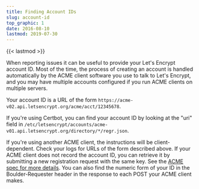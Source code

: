 ```yaml
---
title: Finding Account IDs
slug: account-id
top_graphic: 1
date: 2016-08-10
lastmod: 2019-07-30
---
```


{{< lastmod >}}

When reporting issues it can be useful to provide your Let's Encrypt account ID.
Most of the time, the process of creating an account is handled automatically by
the ACME client software you use to talk to Let's Encrypt, and you may have
multiple accounts configured if you run ACME clients on multiple servers.

Your account ID is a URL of the form
`https://acme-v02.api.letsencrypt.org/acme/acct/12345678`.

If you're using Certbot, you can find your account ID by looking at the "uri"
field in
`/etc/letsencrypt/accounts/acme-v01.api.letsencrypt.org/directory/*/regr.json`.

If you're using another ACME client, the instructions will be client-dependent.
Check your logs for URLs of the form described above. If your ACME client does
not record the account ID, you can retrieve it by submitting a new registration
request with the same key. See the [ACME spec for more
details](https://tools.ietf.org/html/rfc8555#section-7.3).
You can also find the numeric form of your ID in the Boulder-Requester header in
the response to each POST your ACME client makes.
